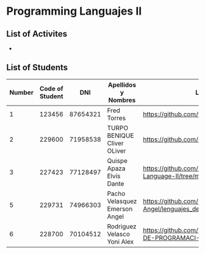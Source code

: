 # Programming Languajes II 

## List of Activites
- 
## List of Students
| Number | Code of Student | DNI | Apellidos y Nombres | Link Github|
| ------- | ------- | ------- | ------- | ------- |
| 1      | 123456   | 87654321 | Fred Torres |  https://github.com/frdtorres/Teaching2024 |
| 2      | 229600   | 71958538 | TURPO BENIQUE Cliver OLiver |  https://github.com/oliverturpo/lenguajes |
| 3      | 227423   | 77128497 | Quispe Apaza Elvis Dante |  https://github.com/Lucc4z/Programming-Language-II/tree/main/Python |
| 5      | 229731   | 74966303 | Pacho Velasquez Emerson Angel |  https://github.com/Emerson-Angel/lenguajes_de_programacion_ii |
| 6      | 228700   | 70104512 | Rodriguez Velasco Yoni Alex |  https://github.com/RodriguezAlexV/LENGUAJE-DE-PROGRAMACI-N |
